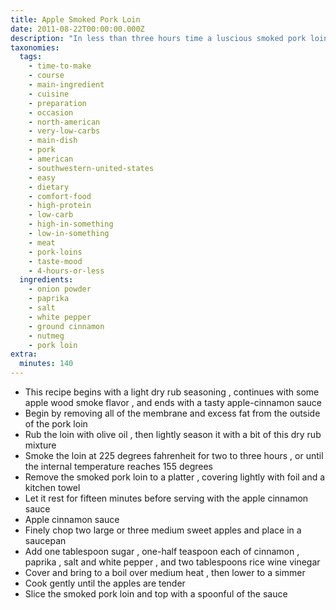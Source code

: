 ```yaml
---
title: Apple Smoked Pork Loin
date: 2011-08-22T00:00:00.000Z
description: "In less than three hours time a luscious smoked pork loin can be prepared and served to your hungry guests. instead of smoking for hours and hours until the pork is falling apart tender, the pork loin is smoked until it just reaches the stage of medium done...about 155 degrees fahrenheit.\r\n     a whole pork loin is one of two strips of meat that lie on each side of the porker's backbone. many folks confuse the loin with the tenderloin. the difference is that the loin is on the outer side of the body cavity...the tenderloin is on the inside. the tenderloin is smaller and more tender than the loin. however, the loin is still pretty darned tender. and less expensive, too."
taxonomies:
  tags:
    - time-to-make
    - course
    - main-ingredient
    - cuisine
    - preparation
    - occasion
    - north-american
    - very-low-carbs
    - main-dish
    - pork
    - american
    - southwestern-united-states
    - easy
    - dietary
    - comfort-food
    - high-protein
    - low-carb
    - high-in-something
    - low-in-something
    - meat
    - pork-loins
    - taste-mood
    - 4-hours-or-less
  ingredients:
    - onion powder
    - paprika
    - salt
    - white pepper
    - ground cinnamon
    - nutmeg
    - pork loin
extra:
  minutes: 140
---
```

 - This recipe begins with a light dry rub seasoning , continues with some apple wood smoke flavor , and ends with a tasty apple-cinnamon sauce
 - Begin by removing all of the membrane and excess fat from the outside of the pork loin
 - Rub the loin with olive oil , then lightly season it with a bit of this dry rub mixture
 - Smoke the loin at 225 degrees fahrenheit for two to three hours , or until the internal temperature reaches 155 degrees
 - Remove the smoked pork loin to a platter , covering lightly with foil and a kitchen towel
 - Let it rest for fifteen minutes before serving with the apple cinnamon sauce
 - Apple cinnamon sauce
 - Finely chop two large or three medium sweet apples and place in a saucepan
 - Add one tablespoon sugar , one-half teaspoon each of cinnamon , paprika , salt and white pepper , and two tablespoons rice wine vinegar
 - Cover and bring to a boil over medium heat , then lower to a simmer
 - Cook gently until the apples are tender
 - Slice the smoked pork loin and top with a spoonful of the sauce
